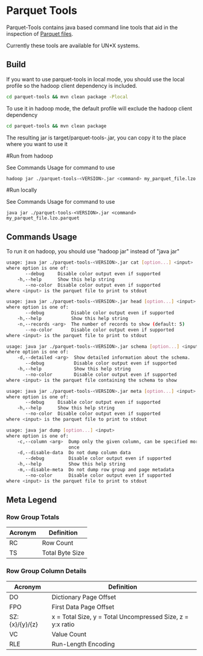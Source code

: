 <!--
  ~ Licensed to the Apache Software Foundation (ASF) under one
  ~ or more contributor license agreements.  See the NOTICE file
  ~ distributed with this work for additional information
  ~ regarding copyright ownership.  The ASF licenses this file
  ~ to you under the Apache License, Version 2.0 (the
  ~ "License"); you may not use this file except in compliance
  ~ with the License.  You may obtain a copy of the License at
  ~
  ~   http://www.apache.org/licenses/LICENSE-2.0
  ~
  ~ Unless required by applicable law or agreed to in writing,
  ~ software distributed under the License is distributed on an
  ~ "AS IS" BASIS, WITHOUT WARRANTIES OR CONDITIONS OF ANY
  ~ KIND, either express or implied.  See the License for the
  ~ specific language governing permissions and limitations
  ~ under the License.
  -->

Parquet Tools
======

Parquet-Tools contains java based command line tools that aid
in the inspection of [Parquet files](https://github.com/Parquet).

Currently these tools are available for UN*X systems.

## Build

If you want to use parquet-tools in local mode, you should use the local profile so the 
hadoop client dependency is included.

```sh
cd parquet-tools && mvn clean package -Plocal 
```

To use it in hadoop mode, the default profile will exclude the hadoop client dependency

```sh
cd parquet-tools && mvn clean package 
```

The resulting jar is target/parquet-tools-<Version>.jar, you can copy it to the place where you
want to use it

#Run from hadoop

See Commands Usage for command to use

```sh
hadoop jar ./parquet-tools-<VERSION>.jar <command> my_parquet_file.lzo.parquet
```

#Run locally

See Commands Usage for command to use

```
java jar ./parquet-tools-<VERSION>.jar <command> my_parquet_file.lzo.parquet
```

## Commands Usage

To run it on hadoop, you should use "hadoop jar" instead of "java jar"

```sh
usage: java jar ./parquet-tools-<VERSION>.jar cat [option...] <input>
where option is one of:
       --debug     Disable color output even if supported
    -h,--help      Show this help string
       --no-color  Disable color output even if supported
where <input> is the parquet file to print to stdout

usage: java jar ./parquet-tools-<VERSION>.jar head [option...] <input>
where option is one of:
       --debug          Disable color output even if supported
    -h,--help           Show this help string
    -n,--records <arg>  The number of records to show (default: 5)
       --no-color       Disable color output even if supported
where <input> is the parquet file to print to stdout

usage: java jar ./parquet-tools-<VERSION>.jar schema [option...] <input>
where option is one of:
    -d,--detailed <arg>  Show detailed information about the schema.
       --debug           Disable color output even if supported
    -h,--help            Show this help string
       --no-color        Disable color output even if supported
where <input> is the parquet file containing the schema to show

usage: java jar ./parquet-tools-<VERSION>.jar meta [option...] <input>
where option is one of:
       --debug     Disable color output even if supported
    -h,--help      Show this help string
       --no-color  Disable color output even if supported
where <input> is the parquet file to print to stdout

usage: java jar dump [option...] <input>
where option is one of:
    -c,--column <arg>  Dump only the given column, can be specified more than
                       once
    -d,--disable-data  Do not dump column data
       --debug         Disable color output even if supported
    -h,--help          Show this help string
    -m,--disable-meta  Do not dump row group and page metadata
       --no-color      Disable color output even if supported
where <input> is the parquet file to print to stdout
```

## Meta Legend

### Row Group Totals

Acronym | Definition
--------|-----------
RC | Row Count
TS | Total Byte Size

### Row Group Column Details

Acronym | Definition
--------|-----------
DO | Dictionary Page Offset
FPO | First Data Page Offset
SZ:{x}/{y}/{z} | x = Total Size, y = Total Uncompressed Size, z = y:x ratio
VC | Value Count
RLE | Run-Length Encoding
